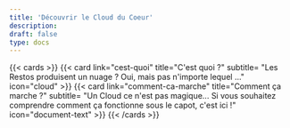```yaml
---
title: 'Découvrir le Cloud du Coeur'
description:
draft: false
type: docs
---
```


{{< cards >}}
  {{< card link="cest-quoi" title="C'est quoi ?" subtitle= "Les Restos produisent un nuage ? Oui, mais pas n'importe lequel ..." icon="cloud" >}}
  {{< card link="comment-ca-marche" title="Comment ça marche ?" subtitle= "Un Cloud ce n'est pas magique... Si vous souhaitez comprendre comment ça fonctionne sous le capot, c'est ici !" icon="document-text" >}}
{{< /cards >}}
